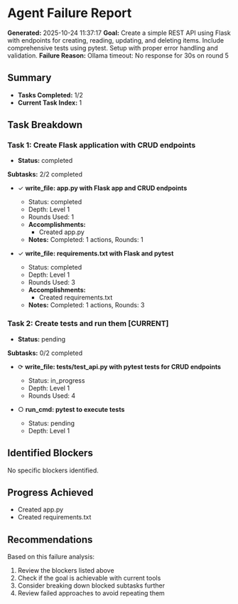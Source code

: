 # Agent Failure Report

**Generated:** 2025-10-24 11:37:17
**Goal:** Create a simple REST API using Flask with endpoints for creating, reading, updating, and deleting items. Include comprehensive tests using pytest. Setup with proper error handling and validation.
**Failure Reason:** Ollama timeout: No response for 30s on round 5

## Summary

- **Tasks Completed:** 1/2
- **Current Task Index:** 1

## Task Breakdown

### Task 1: Create Flask application with CRUD endpoints 

- **Status:** completed

**Subtasks:** 2/2 completed

- ✓ **write_file: app.py with Flask app and CRUD endpoints**
  - Status: completed
  - Depth: Level 1
  - Rounds Used: 1
  - **Accomplishments:**
    - Created app.py
  - **Notes:** Completed: 1 actions, Rounds: 1

- ✓ **write_file: requirements.txt with Flask and pytest**
  - Status: completed
  - Depth: Level 1
  - Rounds Used: 3
  - **Accomplishments:**
    - Created requirements.txt
  - **Notes:** Completed: 1 actions, Rounds: 3


### Task 2: Create tests and run them **[CURRENT]**

- **Status:** pending

**Subtasks:** 0/2 completed

- ⟳ **write_file: tests/test_api.py with pytest tests for CRUD endpoints**
  - Status: in_progress
  - Depth: Level 1
  - Rounds Used: 4

- ○ **run_cmd: pytest to execute tests**
  - Status: pending
  - Depth: Level 1


## Identified Blockers

No specific blockers identified.

## Progress Achieved

- Created app.py
- Created requirements.txt

## Recommendations

Based on this failure analysis:
1. Review the blockers listed above
2. Check if the goal is achievable with current tools
3. Consider breaking down blocked subtasks further
4. Review failed approaches to avoid repeating them
